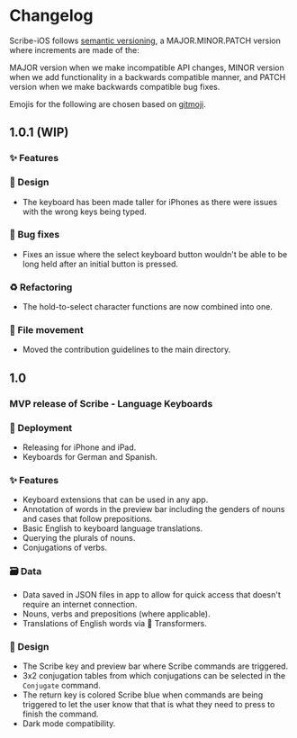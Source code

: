 # Changelog

Scribe-iOS follows [semantic versioning](https://semver.org/), a MAJOR.MINOR.PATCH version where increments are made of the:

MAJOR version when we make incompatible API changes,
MINOR version when we add functionality in a backwards compatible manner, and
PATCH version when we make backwards compatible bug fixes.

Emojis for the following are chosen based on [gitmoji](https://gitmoji.dev/).

## 1.0.1 (WIP)

### ✨ Features

<!-- - Adds comma-space to letter keys functionality. -->
<!-- - Adds question mark and exclamation point followed by space to capital letter keys functionality. -->

### 🎨 Design

<!-- - The display of hold-to-select characters now better resembles that of system keyboards. -->
<!-- - Fixes the display of the system header in the app when the user is in dark mode, as the white text was hard to read. -->

- The keyboard has been made taller for iPhones as there were issues with the wrong keys being typed.

### 🐛 Bug fixes

- Fixes an issue where the select keyboard button wouldn't be able to be long held after an initial button is pressed.
  <!-- - Fixes an issue where canceling a command would cause the preview bar to read "Not in directory" on a subsequent command. -->
  <!-- - Fixes an issue where the double space period shortcut is triggered without intent. -->

### ♻️ Refactoring

- The hold-to-select character functions are now combined into one.

### 🚚 File movement

- Moved the contribution guidelines to the main directory.

## 1.0

### MVP release of Scribe - Language Keyboards

### 🚀 Deployment

- Releasing for iPhone and iPad.
- Keyboards for German and Spanish.

### ✨ Features

- Keyboard extensions that can be used in any app.
- Annotation of words in the preview bar including the genders of nouns and cases that follow prepositions.
- Basic English to keyboard language translations.
- Querying the plurals of nouns.
- Conjugations of verbs.

### 🗃️ Data

- Data saved in JSON files in app to allow for quick access that doesn't require an internet connection.
- Nouns, verbs and prepositions (where applicable).
- Translations of English words via 🤗 Transformers.

### 🎨 Design

- The Scribe key and preview bar where Scribe commands are triggered.
- 3x2 conjugation tables from which conjugations can be selected in the `Conjugate` command.
- The return key is colored Scribe blue when commands are being triggered to let the user know that that is what they need to press to finish the command.
- Dark mode compatibility.
